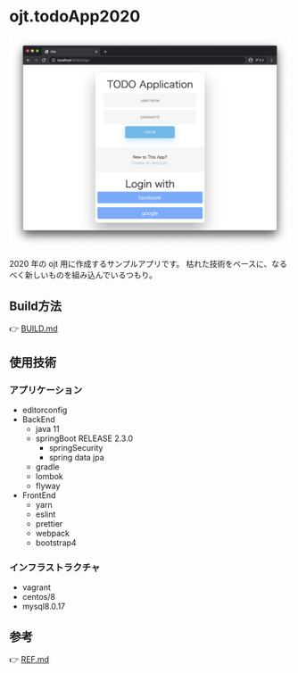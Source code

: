 # ojt.todoApp2020

![loginPage](docs/img/login.png)

2020 年の ojt 用に作成するサンプルアプリです。
枯れた技術をベースに、なるべく新しいものを組み込んでいるつもり。

## Build方法

👉 [BUILD.md](docs/BUILD.md)

## 使用技術

### アプリケーション

- editorconfig
- BackEnd
  - java 11
  - springBoot RELEASE 2.3.0
    - springSecurity
    - spring data jpa
  - gradle
  - lombok
  - flyway
- FrontEnd
  - yarn
  - eslint
  - prettier
  - webpack
  - bootstrap4

### インフラストラクチャ

- vagrant
- centos/8
- mysql8.0.17

## 参考

👉 [REF.md](docs/REF.md)
